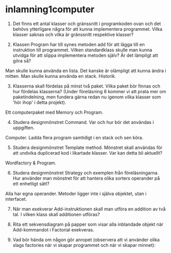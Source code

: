 # inlamning1computer
1. Det finns ett antal klasser och gränssnitt i programkoden ovan och det behövs ytterligare några för att kunna implementera programmet. Vilka klasser saknas och vilka är gränssnitt respektive klasser?


2. Klassen Program har till synes metoden add för att lägga till en instruktion till programmet. Vilken standardklass skulle man kunna utvidga för att slippa implementera metoden själv? Är det lämpligt att göra så?

Man skulle kunna använda en lista. Det kanske är olämpligt att kunna ändra i mitten. Man skulle kunna använda en stack. Historik.

3. Klasserna skall fördelas på minst två paket. Vilka paket bör finnas och hur fördelas klasserna? (Under föreläsning 6 kommer vi att prata mer om paketindelning, men fundera gärna redan nu igenom vilka klasser som 'hör ihop' i detta projekt).

Ett computerpaket med Memory och Program.

4. Studera designmönstret Command. Var och hur bör det användas i uppgiften.

Computer. Ladda flera program samtidigt i en stack och sen köra.

5. Studera designmönstret Template method. Mönstret skall användas för att undvika duplicerad kod i likartade klasser. Var kan detta bli aktuellt?

Wordfactory & Program.

6. Studera designmönstret Strategy och exemplen från föreläsningarna. Hur använder man mönstret för att hantera olika sorters operander på ett enhetligt sätt?

Alla har egna operander. Metoder ligger inte i själva objektet, utan i interfacet.

7. När man exekverar Add-instruktionen skall man utföra en addition av två tal. I vilken klass skall additionen utföras?


8. Rita ett sekvensdiagram på papper som visar alla inblandade objekt när Add-kommandot i Factorial exekveras.


9. Vad bör hända om någon gör anropet (observera att vi använder olika slags factories när vi skapar programmet och när vi skapar minnet):
